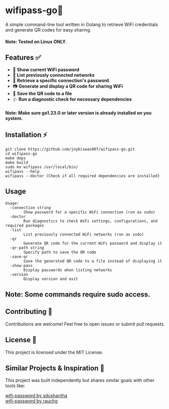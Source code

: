 # wifipass-go🚀  
A simple command-line tool written in Golang to retrieve WiFi credentials and generate QR codes for easy sharing.  

#### Note: Tested on Linux ONLY.

## Features ✅  
- 📶 **Show current WiFi password**  
- 📜 **List previously connected networks**  
- 🔑 **Retrieve a specific connection's password**  
- 📷 **Generate and display a QR code for sharing WiFi**  
- 💾 **Save the QR code to a file**  
- 🩺 **Run a diagnostic check for necessary dependencies**  

#### Note: Make sure go1.23.0 or later version is already installed on you system.

## Installation ⚡  
```
git clone https://github.com/joybiswas007/wifipass-go.git
cd wifipass-go
make deps
make build
sudo mv wifipass /usr/local/bin/
wifipass --help
wifipass --doctor (Check if all required dependencies are installed)
```

## Usage
```
Usage:
  -connection string
        Show password for a specific WiFi connection (run as sudo)
  -doctor
        Run diagnostics to check WiFi settings, configurations, and required packages
  -list
        List previously connected WiFi networks (run as sudo)
  -qr
        Generate QR code for the current WiFi password and display it
  -qr-path string
        Specify path to save the QR code
  -save-qr
        Save the generated QR code to a file instead of displaying it
  -show-pass
        Display passwords when listing networks
  -version
        Display version and exit
```
## Note: Some commands require sudo access.

## Contributing 🤝
Contributions are welcome! Feel free to open issues or submit pull requests.

## License 📜
This project is licensed under the MIT License.

## Similar Projects & Inspiration 🌟
This project was built independently but shares similar goals with other tools like:

[wifi-password by sdushantha](https://github.com/sdushantha/wifi-password)<br/>
[wifi-password by rauchg](https://github.com/rauchg/wifi-password)
